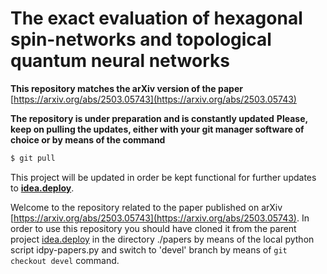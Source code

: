 # The exact evaluation of hexagonal spin-networks and topological quantum neural networks

**This repository matches the arXiv version of the paper** [https://arxiv.org/abs/2503.05743](https://arxiv.org/abs/2503.05743)

**The repository is under preparation and is constantly updated**
**Please, keep on pulling the updates, either with your git manager software of choice or by means of the command**
```bash
$ git pull
```

This project will be updated in order be kept functional for further updates to [**idea.deploy**](https://github.com/lullimat/idea.deploy).

Welcome to the repository related to the paper published on arXiv [https://arxiv.org/abs/2503.05743](https://arxiv.org/abs/2503.05743). In order to use this repository you should have cloned it from the parent project [idea.deploy](https://github.com/lullimat/idea.deploy) in the directory ./papers by means of the local python script idpy-papers.py and switch to 'devel' branch by means of `git checkout devel` command.
